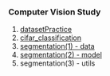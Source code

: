 ﻿### Computer Vision Study

1. [datasetPractice](https://tomivvon.tistory.com/63)
2. [cifar_classification](https://velog.io/@juhyunhan/cifar-classification-resnet)
3. [segmentation(1) - data ](https://velog.io/@juhyunhan/segmentation1-data)
4. [segmentation(2) - model ](https://velog.io/@juhyunhan/segmentation2-model)
5. segmentation(3) - utils
